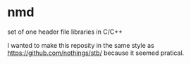 # nmd
set of one header file libraries in C/C++

I wanted to make this reposity in the same style as https://github.com/nothings/stb/ because it seemed pratical.

